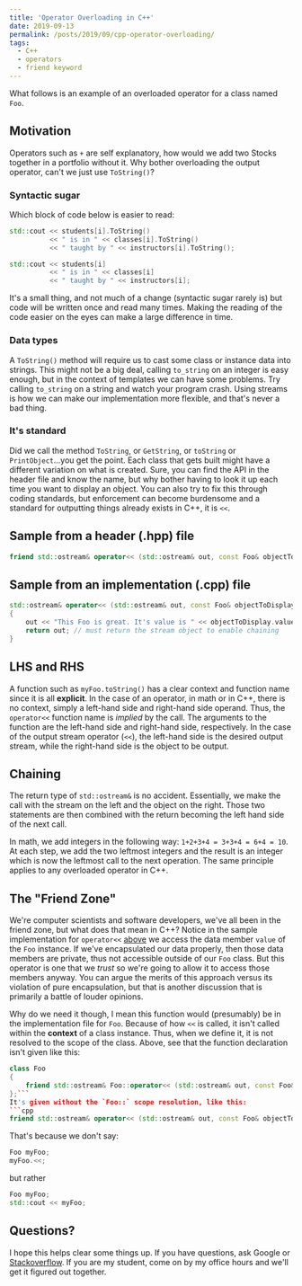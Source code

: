 ```yaml
---
title: 'Operator Overloading in C++'
date: 2019-09-13
permalink: /posts/2019/09/cpp-operator-overloading/
tags:
  - C++
  - operators
  - friend keyword
---
```


What follows is an example of an overloaded operator for a class named `Foo`.

## Motivation
Operators such as `+` are self explanatory, how would we add two Stocks together in a portfolio without it.
Why bother overloading the output operator, can't we just use `ToString()`?

### Syntactic sugar
Which block of code below is easier to read:
```cpp
std::cout << students[i].ToString()
          << " is in " << classes[i].ToString()
          << " taught by " << instructors[i].ToString();
```

```cpp
std::cout << students[i]
          << " is in " << classes[i]
          << " taught by " << instructors[i];
```
It's a small thing, and not much of a change (syntactic sugar rarely is) but code will be written once and read many times.
Making the reading of the code easier on the eyes can make a large difference in time.

### Data types
A `ToString()` method will require us to cast some class or instance data into strings.
This might not be a big deal, calling `to_string` on an integer is easy enough, but in the context of templates we can have some problems.
Try calling `to_string` on a string and watch your program crash.
Using streams is how we can make our implementation more flexible, and that's never a bad thing.

### It's standard
Did we call the method `ToString`, or `GetString`, or `toString` or `PrintObject`...you get the point.
Each class that gets built might have a different variation on what is created.
Sure, you can find the API in the header file and know the name, but why bother having to look it up each time you want to display an object.
You can also try to fix this through coding standards, but enforcement can become burdensome and a standard for outputting things already exists in C++, it is `<<`.

## Sample from a header (.hpp) file
```cpp
friend std::ostream& operator<< (std::ostream& out, const Foo& objectToDisplay);
```

## Sample from an implementation (.cpp) file
```cpp
std::ostream& operator<< (std::ostream& out, const Foo& objectToDisplay)
{
	out << "This Foo is great. It's value is " << objectToDisplay.value;
	return out; // must return the stream object to enable chaining
}
```

## LHS and RHS
A function such as `myFoo.toString()` has a clear context and function name since it is all **explicit**.
In the case of an operator, in math or in C++, there is no context, simply a left-hand side and right-hand side operand.
Thus, the `operator<<` function name is _implied_ by the call.
The arguments to the function are the left-hand side and right-hand side, respectively.
In the case of the output stream operator (`<<`), the left-hand side is the desired output stream, while the right-hand side is the object to be output.

## Chaining
The return type of `std::ostream&` is no accident.
Essentially, we make the call with the stream on the left and the object on the right.
Those two statements are then combined with the return becoming the left hand side of the next call.

In math, we add integers in the following way: `1+2+3+4 = 3+3+4 = 6+4 = 10`.
At each step, we add the two leftmost integers and the result is an integer which is now the leftmost call to the next operation.
The same principle applies to any overloaded operator in C++.

## The "Friend Zone"
We're computer scientists and software developers, we've all been in the friend zone, but what does that mean in C++?
Notice in the sample implementation for `operator<<` [above](#sample-from-an-implementation-cpp-file) we access the data member `value` of the `Foo` instance.
If we've encapsulated our data properly, then those data members are private, thus not accessible outside of our `Foo` class.
But this operator is one that we _trust_ so we're going to allow it to access those members anyway.
You can argue the merits of this approach versus its violation of pure encapsulation, but that is another discussion that is primarily a battle of louder opinions.

Why do we need it though, I mean this function would (presumably) be in the implementation file for `Foo`.
Because of how `<<` is called, it isn't called within the **context** of a class instance.
Thus, when we define it, it is not resolved to the scope of the class.
Above, see that the function declaration isn't given like this:
```cpp
class Foo
{
	friend std::ostream& Foo::operator<< (std::ostream& out, const Foo& objectToDisplay)
};```
It's given without the `Foo::` scope resolution, like this:
```cpp
friend std::ostream& operator<< (std::ostream& out, const Foo& objectToDisplay)
```
That's because we don't say:
```cpp
Foo myFoo;
myFoo.<<;
```
but rather

```cpp
Foo myFoo;
std::cout << myFoo;
```

## Questions?
I hope this helps clear some things up.
If you have questions, ask Google or [Stackoverflow](https://stackoverflow.com/questions/4421706/what-are-the-basic-rules-and-idioms-for-operator-overloading).
If you are my student, come on by my office hours and we'll get it figured out together.